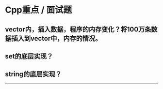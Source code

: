 # Cpp重点 / 面试题

## vector内，插入数据，程序的内存变化？将100万条数据插入到vector中，内存的情况。

## set的底层实现？

## string的底层实现？

---







